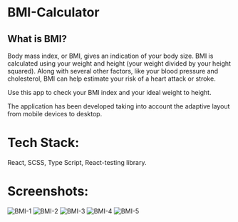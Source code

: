 # BMI-Calculator

## What is BMI?

Body mass index, or BMI, gives an indication of your body size.
BMI is calculated using your weight and height (your weight divided by your height squared). Along with several other factors, like your blood pressure and cholesterol, BMI can help estimate your risk of a heart attack or stroke.

Use this app to check your BMI index and your ideal weight to height.

The application has been developed taking into account the adaptive layout from mobile devices to desktop.

# Tech Stack:
React, SCSS, Type Script, React-testing library.

# Screenshots:
![BMI-1](https://github.com/Urichcool/BMI-Calculator/assets/104870932/e53606d1-e061-475f-ad43-31af6f6683d1)
![BMI-2](https://github.com/Urichcool/BMI-Calculator/assets/104870932/b8cc241d-30dc-4ff6-955b-a9145340d498)
![BMI-3](https://github.com/Urichcool/BMI-Calculator/assets/104870932/22a86cca-695f-4746-b11c-626805520c1d)
![BMI-4](https://github.com/Urichcool/BMI-Calculator/assets/104870932/3b106ffc-f863-4a21-b861-0c8ceed1e3c0)
![BMI-5](https://github.com/Urichcool/BMI-Calculator/assets/104870932/9a24c9ba-aac4-43df-b26b-1e8cde5073f0)
